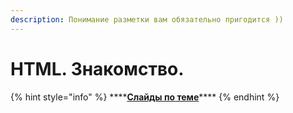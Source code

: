 ```yaml
---
description: Понимание разметки вам обязательно пригодится ))
---
```


# HTML. Знакомство.

{% hint style="info" %}
\*\*\*\*[**Слайды по теме**](https://docs.google.com/presentation/d/1hDyXAThfZHQAW0umaYvFr_3fQJXPKi8EP3oD-BC1st0/edit?usp=sharing)\*\*\*\*
{% endhint %}



